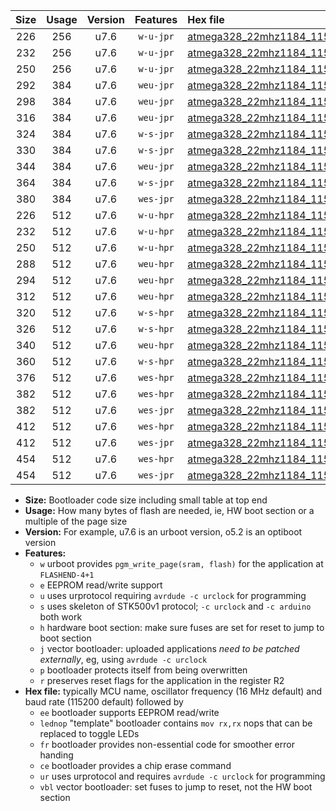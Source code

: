 |Size|Usage|Version|Features|Hex file|
|:-:|:-:|:-:|:-:|:--|
|226|256|u7.6|`w-u-jpr`|[atmega328_22mhz1184_115200bps_ur_vbl.hex](https://raw.githubusercontent.com/stefanrueger/urboot/main/bootloaders/atmega328/fcpu_22mhz1184/115200_bps/atmega328_22mhz1184_115200bps_ur_vbl.hex)|
|232|256|u7.6|`w-u-jpr`|[atmega328_22mhz1184_115200bps_lednop_ur_vbl.hex](https://raw.githubusercontent.com/stefanrueger/urboot/main/bootloaders/atmega328/fcpu_22mhz1184/115200_bps/atmega328_22mhz1184_115200bps_lednop_ur_vbl.hex)|
|250|256|u7.6|`w-u-jpr`|[atmega328_22mhz1184_115200bps_lednop_fr_ur_vbl.hex](https://raw.githubusercontent.com/stefanrueger/urboot/main/bootloaders/atmega328/fcpu_22mhz1184/115200_bps/atmega328_22mhz1184_115200bps_lednop_fr_ur_vbl.hex)|
|292|384|u7.6|`weu-jpr`|[atmega328_22mhz1184_115200bps_ee_ur_vbl.hex](https://raw.githubusercontent.com/stefanrueger/urboot/main/bootloaders/atmega328/fcpu_22mhz1184/115200_bps/atmega328_22mhz1184_115200bps_ee_ur_vbl.hex)|
|298|384|u7.6|`weu-jpr`|[atmega328_22mhz1184_115200bps_ee_lednop_ur_vbl.hex](https://raw.githubusercontent.com/stefanrueger/urboot/main/bootloaders/atmega328/fcpu_22mhz1184/115200_bps/atmega328_22mhz1184_115200bps_ee_lednop_ur_vbl.hex)|
|316|384|u7.6|`weu-jpr`|[atmega328_22mhz1184_115200bps_ee_lednop_fr_ur_vbl.hex](https://raw.githubusercontent.com/stefanrueger/urboot/main/bootloaders/atmega328/fcpu_22mhz1184/115200_bps/atmega328_22mhz1184_115200bps_ee_lednop_fr_ur_vbl.hex)|
|324|384|u7.6|`w-s-jpr`|[atmega328_22mhz1184_115200bps_vbl.hex](https://raw.githubusercontent.com/stefanrueger/urboot/main/bootloaders/atmega328/fcpu_22mhz1184/115200_bps/atmega328_22mhz1184_115200bps_vbl.hex)|
|330|384|u7.6|`w-s-jpr`|[atmega328_22mhz1184_115200bps_lednop_vbl.hex](https://raw.githubusercontent.com/stefanrueger/urboot/main/bootloaders/atmega328/fcpu_22mhz1184/115200_bps/atmega328_22mhz1184_115200bps_lednop_vbl.hex)|
|344|384|u7.6|`weu-jpr`|[atmega328_22mhz1184_115200bps_ee_lednop_fr_ce_ur_vbl.hex](https://raw.githubusercontent.com/stefanrueger/urboot/main/bootloaders/atmega328/fcpu_22mhz1184/115200_bps/atmega328_22mhz1184_115200bps_ee_lednop_fr_ce_ur_vbl.hex)|
|364|384|u7.6|`w-s-jpr`|[atmega328_22mhz1184_115200bps_lednop_fr_vbl.hex](https://raw.githubusercontent.com/stefanrueger/urboot/main/bootloaders/atmega328/fcpu_22mhz1184/115200_bps/atmega328_22mhz1184_115200bps_lednop_fr_vbl.hex)|
|380|384|u7.6|`wes-jpr`|[atmega328_22mhz1184_115200bps_ee_vbl.hex](https://raw.githubusercontent.com/stefanrueger/urboot/main/bootloaders/atmega328/fcpu_22mhz1184/115200_bps/atmega328_22mhz1184_115200bps_ee_vbl.hex)|
|226|512|u7.6|`w-u-hpr`|[atmega328_22mhz1184_115200bps_ur.hex](https://raw.githubusercontent.com/stefanrueger/urboot/main/bootloaders/atmega328/fcpu_22mhz1184/115200_bps/atmega328_22mhz1184_115200bps_ur.hex)|
|232|512|u7.6|`w-u-hpr`|[atmega328_22mhz1184_115200bps_lednop_ur.hex](https://raw.githubusercontent.com/stefanrueger/urboot/main/bootloaders/atmega328/fcpu_22mhz1184/115200_bps/atmega328_22mhz1184_115200bps_lednop_ur.hex)|
|250|512|u7.6|`w-u-hpr`|[atmega328_22mhz1184_115200bps_lednop_fr_ur.hex](https://raw.githubusercontent.com/stefanrueger/urboot/main/bootloaders/atmega328/fcpu_22mhz1184/115200_bps/atmega328_22mhz1184_115200bps_lednop_fr_ur.hex)|
|288|512|u7.6|`weu-hpr`|[atmega328_22mhz1184_115200bps_ee_ur.hex](https://raw.githubusercontent.com/stefanrueger/urboot/main/bootloaders/atmega328/fcpu_22mhz1184/115200_bps/atmega328_22mhz1184_115200bps_ee_ur.hex)|
|294|512|u7.6|`weu-hpr`|[atmega328_22mhz1184_115200bps_ee_lednop_ur.hex](https://raw.githubusercontent.com/stefanrueger/urboot/main/bootloaders/atmega328/fcpu_22mhz1184/115200_bps/atmega328_22mhz1184_115200bps_ee_lednop_ur.hex)|
|312|512|u7.6|`weu-hpr`|[atmega328_22mhz1184_115200bps_ee_lednop_fr_ur.hex](https://raw.githubusercontent.com/stefanrueger/urboot/main/bootloaders/atmega328/fcpu_22mhz1184/115200_bps/atmega328_22mhz1184_115200bps_ee_lednop_fr_ur.hex)|
|320|512|u7.6|`w-s-hpr`|[atmega328_22mhz1184_115200bps.hex](https://raw.githubusercontent.com/stefanrueger/urboot/main/bootloaders/atmega328/fcpu_22mhz1184/115200_bps/atmega328_22mhz1184_115200bps.hex)|
|326|512|u7.6|`w-s-hpr`|[atmega328_22mhz1184_115200bps_lednop.hex](https://raw.githubusercontent.com/stefanrueger/urboot/main/bootloaders/atmega328/fcpu_22mhz1184/115200_bps/atmega328_22mhz1184_115200bps_lednop.hex)|
|340|512|u7.6|`weu-hpr`|[atmega328_22mhz1184_115200bps_ee_lednop_fr_ce_ur.hex](https://raw.githubusercontent.com/stefanrueger/urboot/main/bootloaders/atmega328/fcpu_22mhz1184/115200_bps/atmega328_22mhz1184_115200bps_ee_lednop_fr_ce_ur.hex)|
|360|512|u7.6|`w-s-hpr`|[atmega328_22mhz1184_115200bps_lednop_fr.hex](https://raw.githubusercontent.com/stefanrueger/urboot/main/bootloaders/atmega328/fcpu_22mhz1184/115200_bps/atmega328_22mhz1184_115200bps_lednop_fr.hex)|
|376|512|u7.6|`wes-hpr`|[atmega328_22mhz1184_115200bps_ee.hex](https://raw.githubusercontent.com/stefanrueger/urboot/main/bootloaders/atmega328/fcpu_22mhz1184/115200_bps/atmega328_22mhz1184_115200bps_ee.hex)|
|382|512|u7.6|`wes-hpr`|[atmega328_22mhz1184_115200bps_ee_lednop.hex](https://raw.githubusercontent.com/stefanrueger/urboot/main/bootloaders/atmega328/fcpu_22mhz1184/115200_bps/atmega328_22mhz1184_115200bps_ee_lednop.hex)|
|382|512|u7.6|`wes-jpr`|[atmega328_22mhz1184_115200bps_ee_lednop_vbl.hex](https://raw.githubusercontent.com/stefanrueger/urboot/main/bootloaders/atmega328/fcpu_22mhz1184/115200_bps/atmega328_22mhz1184_115200bps_ee_lednop_vbl.hex)|
|412|512|u7.6|`wes-hpr`|[atmega328_22mhz1184_115200bps_ee_lednop_fr.hex](https://raw.githubusercontent.com/stefanrueger/urboot/main/bootloaders/atmega328/fcpu_22mhz1184/115200_bps/atmega328_22mhz1184_115200bps_ee_lednop_fr.hex)|
|412|512|u7.6|`wes-jpr`|[atmega328_22mhz1184_115200bps_ee_lednop_fr_vbl.hex](https://raw.githubusercontent.com/stefanrueger/urboot/main/bootloaders/atmega328/fcpu_22mhz1184/115200_bps/atmega328_22mhz1184_115200bps_ee_lednop_fr_vbl.hex)|
|454|512|u7.6|`wes-hpr`|[atmega328_22mhz1184_115200bps_ee_lednop_fr_ce.hex](https://raw.githubusercontent.com/stefanrueger/urboot/main/bootloaders/atmega328/fcpu_22mhz1184/115200_bps/atmega328_22mhz1184_115200bps_ee_lednop_fr_ce.hex)|
|454|512|u7.6|`wes-jpr`|[atmega328_22mhz1184_115200bps_ee_lednop_fr_ce_vbl.hex](https://raw.githubusercontent.com/stefanrueger/urboot/main/bootloaders/atmega328/fcpu_22mhz1184/115200_bps/atmega328_22mhz1184_115200bps_ee_lednop_fr_ce_vbl.hex)|

- **Size:** Bootloader code size including small table at top end
- **Usage:** How many bytes of flash are needed, ie, HW boot section or a multiple of the page size
- **Version:** For example, u7.6 is an urboot version, o5.2 is an optiboot version
- **Features:**
  + `w` urboot provides `pgm_write_page(sram, flash)` for the application at `FLASHEND-4+1`
  + `e` EEPROM read/write support
  + `u` uses urprotocol requiring `avrdude -c urclock` for programming
  + `s` uses skeleton of STK500v1 protocol; `-c urclock` and `-c arduino` both work
  + `h` hardware boot section: make sure fuses are set for reset to jump to boot section
  + `j` vector bootloader: uploaded applications *need to be patched externally*, eg, using `avrdude -c urclock`
  + `p` bootloader protects itself from being overwritten
  + `r` preserves reset flags for the application in the register R2
- **Hex file:** typically MCU name, oscillator frequency (16 MHz default) and baud rate (115200 default) followed by
  + `ee` bootloader supports EEPROM read/write
  + `lednop` "template" bootloader contains `mov rx,rx` nops that can be replaced to toggle LEDs
  + `fr` bootloader provides non-essential code for smoother error handing
  + `ce` bootloader provides a chip erase command
  + `ur` uses urprotocol and requires `avrdude -c urclock` for programming
  + `vbl` vector bootloader: set fuses to jump to reset, not the HW boot section
